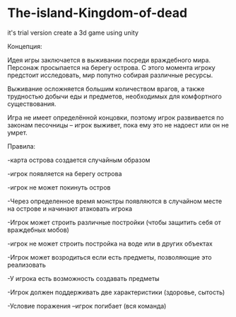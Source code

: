 # The-island-Kingdom-of-dead
it's trial version create a 3d game using unity

Концепция: 

Идея игры заключается в выживании посреди враждебного мира. Персонаж просыпается на берегу острова. С этого момента игроку предстоит исследовать, мир попутно собирая различные ресурсы.

Выживание осложняется большим количеством врагов, а также трудностью добычи еды и предметов, необходимых для комфортного существования.

Игра не имеет определённой концовки, поэтому игрок развивается по законам песочницы – игрок выживет, пока ему это не надоест или он не умрет.

Правила:

-карта острова создается случайным образом

-игрок появляется на берегу острова

-игрок не может покинуть остров

-Через определенное время монстры появляются в случайном месте на острове и начинают атаковать игрока

-Игрок может строить различные постройки (чтобы защитить себя от враждебных мобов) 

-игрок не может строить постройка на воде или в других объектах

-Игрок может возродиться если есть предметы, позволяющие это реализовать

-У игрока есть возможность создавать предметы

-Игрок должен поддерживать две характеристики (здоровье, сытость)

-Условие поражения –игрок погибает (вся команда)

